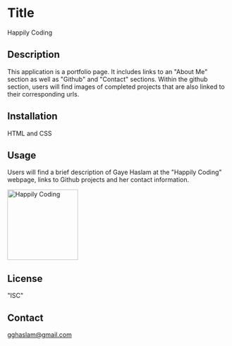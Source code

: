 # Title
Happily Coding

## Description
This application is a portfolio page. It includes links to an "About Me" section as well as "Github" and "Contact" sections. Within the github section, users will find images of completed projects that are also linked to their corresponding urls. 

## Installation
HTML and CSS

## Usage
Users will find a brief description of Gaye Haslam at the "Happily Coding" webpage, links to Github projects and her contact information.   

<img width="160" alt="Happily Coding" src="https://user-images.githubusercontent.com/112979481/222849026-30e9bfba-512d-4b9c-a295-ba98dc5e427f.png">

## License
"ISC"

## Contact
gghaslam@gmail.com
